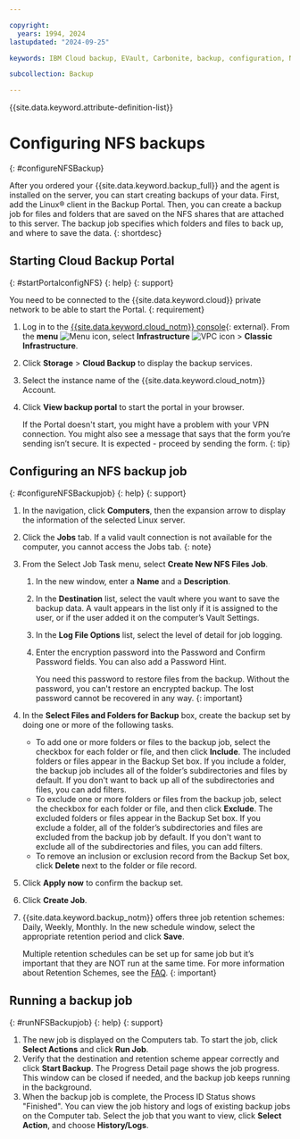 ```yaml
---

copyright:
  years: 1994, 2024
lastupdated: "2024-09-25"

keywords: IBM Cloud backup, EVault, Carbonite, backup, configuration, NFS

subcollection: Backup

---
```

{{site.data.keyword.attribute-definition-list}}

# Configuring NFS backups
{: #configureNFSBackup}

After you ordered your {{site.data.keyword.backup_full}} and the agent is installed on the server, you can start creating backups of your data. First, add the Linux&reg; client in the Backup Portal. Then, you can create a backup job for files and folders that are saved on the NFS shares that are attached to this server. The backup job specifies which folders and files to back up, and where to save the data.
{: shortdesc}

## Starting Cloud Backup Portal
{: #startPortalconfigNFS}
{: help}
{: support}

You need to be connected to the {{site.data.keyword.cloud}} private network to be able to start the Portal.
{: requirement}

1. Log in to the [{{site.data.keyword.cloud_notm}} console](/login){: external}. From the **menu** ![Menu icon](../icons/icon_hamburger.svg "Menu"), select **Infrastructure**  ![VPC icon](../icons/vpc.svg) > **Classic Infrastructure**.
2. Click **Storage** > **Cloud Backup** to display the backup services.
3. Select the instance name of the {{site.data.keyword.cloud_notm}} Account.
4. Click **View backup portal** to start the portal in your browser.

   If the Portal doesn't start, you might have a problem with your VPN connection. You might also see a message that says that the form you’re sending isn’t secure. It is expected - proceed by sending the form.
   {: tip}

## Configuring an NFS backup job
{: #configureNFSBackupjob}
{: help}
{: support}

1. In the navigation, click **Computers**, then the expansion arrow to display the information of the selected Linux server.
1. Click the **Jobs** tab.
   If a valid vault connection is not available for the computer, you cannot access the Jobs tab.
   {: note}
   
1. From the Select Job Task menu, select **Create New NFS Files Job**.
    1. In the new window, enter a **Name** and a **Description**.
    1. In the **Destination** list, select the vault where you want to save the backup data. A vault appears in the list only if it is assigned to the user, or if the user added it on the computer’s Vault Settings.
    1. In the **Log File Options** list, select the level of detail for job logging.
    1. Enter the encryption password into the Password and Confirm Password fields. You can also add a Password Hint.

        You need this password to restore files from the backup. Without the password, you can't restore an encrypted backup. The lost password cannot be recovered in any way.
        {: important}

1. In the **Select Files and Folders for Backup** box, create the backup set by doing one or more of the following tasks.
   - To add one or more folders or files to the backup job, select the checkbox for each folder or file, and then click **Include**. The included folders or files appear in the Backup Set box. If you include a folder, the backup job includes all of the folder’s subdirectories and files by default. If you don't want to back up all of the subdirectories and files, you can add filters.
   - To exclude one or more folders or files from the backup job, select the checkbox for each folder or file, and then click **Exclude**. The excluded folders or files appear in the Backup Set box. If you exclude a folder, all of the folder’s subdirectories and files are excluded from the backup job by default. If you don't want to exclude all of the subdirectories and files, you can add filters.
   - To remove an inclusion or exclusion record from the Backup Set box, click **Delete** next to the folder or file record.
1. Click **Apply now** to confirm the backup set.
1. Click **Create Job**.
1. {{site.data.keyword.backup_notm}} offers three job retention schemes: Daily, Weekly, Monthly. In the new schedule window, select the appropriate retention period and click **Save**.

    Multiple retention schedules can be set up for same job but it’s important that they are NOT run at the same time. For more information about Retention Schemes, see the [FAQ](/docs/Backup?topic=Backup-faqs#faqs).
    {: important}

## Running a backup job
{: #runNFSBackupjob}
{: help}
{: support}

1. The new job is displayed on the Computers tab. To start the job, click **Select Actions** and click **Run Job**.
2. Verify that the destination and retention scheme appear correctly and click **Start Backup**. The Progress Detail page shows the job progress. This window can be closed if needed, and the backup job keeps running in the background.
3. When the backup job is complete, the Process ID Status shows "Finished". You can view the job history and logs of existing backup jobs on the Computer tab. Select the job that you want to view, click **Select Action**, and choose **History/Logs**.
